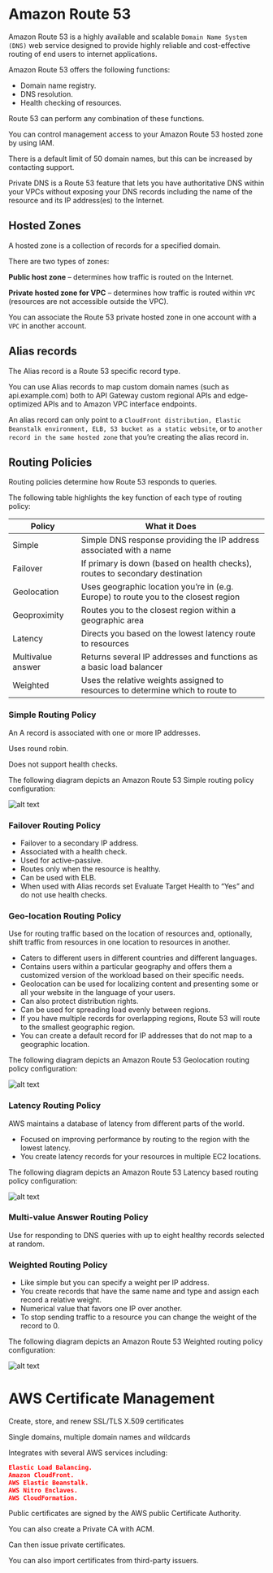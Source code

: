 # Amazon Route 53
Amazon Route 53 is a highly available and scalable `Domain Name System (DNS)` web service designed to provide highly reliable and cost-effective routing of end users to internet applications.

Amazon Route 53 offers the following functions:

- Domain name registry.
- DNS resolution.
- Health checking of resources.

Route 53 can perform any combination of these functions.

You can control management access to your Amazon Route 53 hosted zone by using IAM.

There is a default limit of 50 domain names, but this can be increased by contacting support.

Private DNS is a Route 53 feature that lets you have authoritative DNS within your VPCs without exposing your DNS records including the name of the resource and its IP address(es) to the Internet.

## Hosted Zones
A hosted zone is a collection of records for a specified domain.

There are two types of zones:

**Public host zone** – determines how traffic is routed on the Internet.

**Private hosted zone for VPC** – determines how traffic is routed within `VPC` (resources are not accessible outside the VPC). 

You can associate the Route 53 private hosted zone in one account with a `VPC` in another account.

## Alias records
The Alias record is a Route 53 specific record type.

You can use Alias records to map custom domain names (such as api.example.com) both to API Gateway custom regional APIs and edge-optimized APIs and to Amazon VPC interface endpoints.

An alias record can only point to a `CloudFront distribution, Elastic Beanstalk environment, ELB, S3 bucket as a static website`, or to `another record in the same hosted zone` that you’re creating the alias record in.

## Routing Policies
Routing policies determine how Route 53 responds to queries.

The following table highlights the key function of each type of routing policy:

| Policy            | What it Does                                                                        |
| ----------------- | ----------------------------------------------------------------------------------- |
| Simple            | Simple DNS response providing the IP address associated with a name                 |
| Failover          | If primary is down (based on health checks), routes to secondary destination        |
| Geolocation       | Uses geographic location you’re in (e.g. Europe) to route you to the closest region |
| Geoproximity      | Routes you to the closest region within a geographic area                           |
| Latency           | Directs you based on the lowest latency route to resources                          |
| Multivalue answer | Returns several IP addresses and functions as a basic load balancer                 |
| Weighted          | Uses the relative weights assigned to resources to determine which to route to      |

### Simple Routing Policy
An A record is associated with one or more IP addresses.

Uses round robin.

Does not support health checks.

The following diagram depicts an Amazon Route 53 Simple routing policy configuration:

![alt text](images/image-r53_srp.png)

### Failover Routing Policy

- Failover to a secondary IP address.
- Associated with a health check.
- Used for active-passive.
- Routes only when the resource is healthy.
- Can be used with ELB.
- When used with Alias records set Evaluate Target Health to “Yes” and do not use health checks.

### Geo-location Routing Policy
Use for routing traffic based on the location of resources and, optionally, shift traffic from resources in one location to resources in another.

- Caters to different users in different countries and different languages.
- Contains users within a particular geography and offers them a customized version of the workload based on their specific needs.
- Geolocation can be used for localizing content and presenting some or all your website in the language of your users.
- Can also protect distribution rights.
- Can be used for spreading load evenly between regions.
- If you have multiple records for overlapping regions, Route 53 will route to the smallest geographic region.
- You can create a default record for IP addresses that do not map to a geographic location.

The following diagram depicts an Amazon Route 53 Geolocation routing policy configuration:

![alt text](images/image-r53_grp.png)

### Latency Routing Policy
AWS maintains a database of latency from different parts of the world.

- Focused on improving performance by routing to the region with the lowest latency.
- You create latency records for your resources in multiple EC2 locations.

The following diagram depicts an Amazon Route 53 Latency based routing policy configuration:

![alt text](images/image-r53_lrp.png)

### Multi-value Answer Routing Policy
Use for responding to DNS queries with up to eight healthy records selected at random.

### Weighted Routing Policy
- Like simple but you can specify a weight per IP address.
- You create records that have the same name and type and assign each record a relative weight.
- Numerical value that favors one IP over another.
- To stop sending traffic to a resource you can change the weight of the record to 0.

The following diagram depicts an Amazon Route 53 Weighted routing policy configuration:

![alt text](images/image-r53_wrp.png)

# AWS Certificate Management
Create, store, and renew SSL/TLS X.509 certificates

Single domains, multiple domain names and wildcards

Integrates with several AWS services including:

```json
Elastic Load Balancing.
Amazon CloudFront.
AWS Elastic Beanstalk.
AWS Nitro Enclaves.
AWS CloudFormation.
```
Public certificates are signed by the AWS public Certificate Authority.

You can also create a Private CA with ACM.

Can then issue private certificates.

You can also import certificates from third-party issuers.